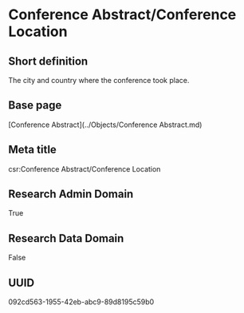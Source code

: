 # Conference Abstract/Conference Location
## Short definition
The city and country where the conference took place.
## Base page
[Conference Abstract](../Objects/Conference Abstract.md)
## Meta title
csr:Conference Abstract/Conference Location
## Research Admin Domain
True
## Research Data Domain
False
## UUID
092cd563-1955-42eb-abc9-89d8195c59b0

